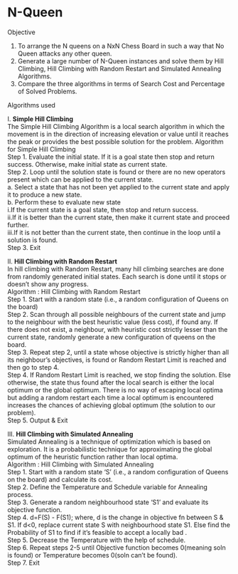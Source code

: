 # N-Queen
Objective
1. To arrange the N queens on a NxN Chess Board in such a way that No Queen
attacks any other queen.
2. Generate a large number of N-Queen instances and solve them by Hill Climbing, Hill
Climbing with Random Restart and Simulated Annealing Algorithms.
3. Compare the three algorithms in terms of Search Cost and Percentage of Solved
Problems.

Algorithms used

I.
<b>Simple Hill Climbing</b>\
The Simple Hill Climbing Algorithm is a local search algorithm in which the
movement is in the direction of increasing elevation or value until it reaches the
peak or provides the best possible solution for the problem.
Algorithm for Simple Hill Climbing\
Step 1. Evaluate the initial state. If it is a goal state then stop and return
success. Otherwise, make initial state as current state.\
Step 2. Loop until the solution state is found or there are no new operators
present which can be applied to the current state.\
a. Select a state that has not been yet applied to the current state and
apply it to produce a new state.\
b. Perform these to evaluate new state\
i.If the current state is a goal state, then stop and return
success.\
ii.If it is better than the current state, then make it current
state and proceed further.\
iii.If it is not better than the current state, then continue in the
loop until a solution is found.\
Step 3. Exit


II.
<b>Hill Climbing with Random Restart</b>\
In hill climbing with Random Restart, many hill climbing searches are done from
randomly generated initial states. Each search is done until it stops or doesn’t show
any progress.\
Algorithm : Hill Climbing with Random Restart\
Step 1. Start with a random state (i.e., a random configuration of Queens on
the board)\
Step 2. Scan through all possible neighbours of the current state and jump to
the neighbour with the best heuristic value (less cost), if found any. If
there does not exist, a neighbour, with heuristic cost strictly lesser than
the current state, randomly generate a new configuration of queens on the
board.\
Step 3. Repeat step 2, until a state whose objective is strictly higher than all
its neighbour’s objectives, is found or Random Restart Limit is reached
and then go to step 4.\
Step 4. If Random Restart Limit is reached, we stop finding the solution. Else
otherwise, the state thus found after the local search is either the local
optimum or the global optimum. There is no way of escaping local optima
but adding a random restart each time a local optimum is encountered
increases the chances of achieving global optimum (the solution to our
problem).\
Step 5. Output & Exit

III.
<b>Hill Climbing with Simulated Annealing</b>\
Simulated Annealing is a technique of optimization which is based on exploration. It
is a probabilistic technique for approximating the global optimum of the heuristic
function rather than local optima.\
Algorithm : Hill Climbing with Simulated Annealing\
Step 1. Start with a random state ‘S’ (i.e., a random configuration of
Queens on the board) and calculate its cost.\
Step 2. Define the Temperature and Schedule variable for Annealing
process.\
Step 3. Generate a random neighbourhood state ‘S1’ and evaluate its
objective function.\
Step 4. d=F(S) - F(S1); where, d is the change in objective fn between
S & S1. If d<0, replace current state S with neighbourhood state
S1. Else find the Probability of S1 to find if it’s feasible to accept a
locally bad .\
Step 5. Decrease the Temperature with the help of schedule.\
Step 6. Repeat steps 2-5 until Objective function becomes 0(meaning
soln is found) or Temperature becomes 0(soln can’t be found).\
Step 7. Exit
